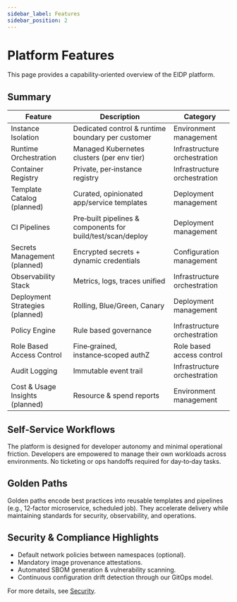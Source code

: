 ```yaml
---
sidebar_label: Features
sidebar_position: 2
---
```


# Platform Features

This page provides a capability‑oriented overview of the EIDP platform.

## Summary

| Feature                         | Description                                                 | Category                     |
| ------------------------------- | ----------------------------------------------------------- |------------------------------|
| Instance Isolation              | Dedicated control & runtime boundary per customer           | Environment management       |
| Runtime Orchestration           | Managed Kubernetes clusters (per env tier)                  | Infrastructure orchestration |
| Container Registry              | Private, per‑instance registry                              | Infrastructure orchestration |
| Template Catalog (planned)      | Curated, opinionated app/service templates                  | Deployment management        |
| CI Pipelines                    | Pre‑built pipelines & components for build/test/scan/deploy | Deployment management        |
| Secrets Management (planned)    | Encrypted secrets + dynamic credentials                     | Configuration management     |
| Observability Stack             | Metrics, logs, traces unified                               | Infrastructure orchestration |
| Deployment Strategies (planned) | Rolling, Blue/Green, Canary                                 | Deployment management        |
| Policy Engine                   | Rule based governance                                       | Infrastructure orchestration |
| Role Based Access Control       | Fine‑grained, instance‑scoped authZ                         | Role based access control    |
| Audit Logging                   | Immutable event trail                                       | Infrastructure orchestration |
| Cost & Usage Insights (planned) | Resource & spend reports                                    | Environment management       |

## Self‑Service Workflows

The platform is designed for developer autonomy and minimal operational friction.
Developers are empowered to manage their own workloads across environments.
No ticketing or ops handoffs required for day‑to‑day tasks.

## Golden Paths

Golden paths encode best practices into reusable templates and pipelines (e.g., 12‑factor microservice,
scheduled job). They accelerate delivery while maintaining standards for security, observability, and operations.

## Security & Compliance Highlights

- Default network policies between namespaces (optional).
- Mandatory image provenance attestations.
- Automated SBOM generation & vulnerability scanning.
- Continuous configuration drift detection through our GitOps model.

For more details, see [Security](./security.md).
